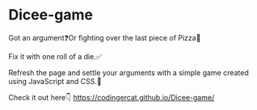 # Dicee-game
Got an argument❓Or fighting over the last piece of Pizza🍕

Fix it with one roll of a die.✅

Refresh the page and settle your arguments with a simple game created using JavaScript and CSS.🎲

Check it out here👇
https://codingercat.github.io/Dicee-game/
